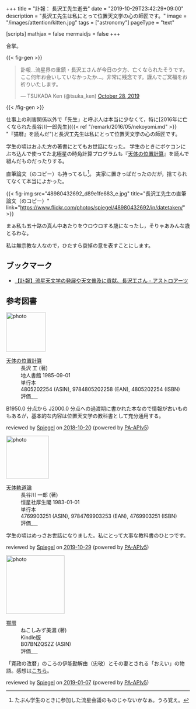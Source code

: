 +++
title = "訃報： 長沢工先生逝去"
date =  "2019-10-29T23:42:29+09:00"
description = "長沢工先生は私にとって位置天文学の心の師匠です。"
image = "/images/attention/kitten.jpg"
tags = ["astronomy"]
pageType = "text"

[scripts]
  mathjax = false
  mermaidjs = false
+++

合掌。

{{< fig-gen >}}
<blockquote class="twitter-tweet"><p lang="ja" dir="ltr">訃報…流星界の重鎮・長沢工さんが今日の夕方、亡くなられたそうです。ここ何年お会いしていなかったか…。非常に残念です。謹んでご冥福をお祈りいたします。</p>&mdash; TSUKADA Ken (@tsuka_ken) <a href="https://twitter.com/tsuka_ken/status/1188808782643523584?ref_src=twsrc%5Etfw">October 28, 2019</a></blockquote>
{{< /fig-gen >}}

仕事上の利害関係以外で「先生」と呼ぶ人は本当に少なくて，特に[2016年に亡くなられた長谷川一郎先生]({{< ref "/remark/2016/05/nekoyomi.md" >}} "『猫暦』を読んだ")と長沢工先生は私にとって位置天文学の心の師匠です。

学生の頃はおふた方の著書にとてもお世話になった。
学生のときにポケコンにぶち込んで使ってた北極星の時角計算プログラムも『[天体の位置計算](https://www.amazon.co.jp/dp/4805202254?tag=baldandersinf-22&linkCode=ogi&th=1&psc=1)』を読んで組んだものだったりする。

直筆論文（のコピー）も持ってるし[^a1]。
実家に置きっぱだったのだが，捨てられてなくて本当によかった。

[^a1]: たぶん学生のときに参加した流星会議のものじゃないかなぁ。うろ覚え。

{{< fig-img src="48980432692_d89e1fe683_e.jpg" title="長沢工先生の直筆論文（のコピー）" link="https://www.flickr.com/photos/spiegel/48980432692/in/datetaken/" >}}

まぁ私も五十路の真ん中あたりをウロウロする歳になったし，そりゃあみんな歳とるわな。

私は無宗教な人なので，ひたすら哀悼の意を表すことにします。

## ブックマーク

- [【訃報】流星天文学の発展や天文普及に貢献、長沢工さん - アストロアーツ](http://www.astroarts.co.jp/article/hl/a/10921_nagasawa)

## 参考図書

<div class="hreview">
  <div class="photo"><a class="item url" href="https://www.amazon.co.jp/dp/4805202254?tag=baldandersinf-22&linkCode=ogi&th=1&psc=1"><img src="https://m.media-amazon.com/images/I/51mQCyP04rL._SL160_.jpg" width="108" alt="photo"></a></div>
  <dl class="fn">
    <dt><a href="https://www.amazon.co.jp/dp/4805202254?tag=baldandersinf-22&linkCode=ogi&th=1&psc=1">天体の位置計算</a></dt>
    <dd>長沢 工 (著)</dd>
    <dd>地人書館 1985-09-01</dd>
    <dd>単行本</dd>
    <dd>4805202254 (ASIN), 9784805202258 (EAN), 4805202254 (ISBN)</dd>
    <dd>評価<abbr class="rating fa-sm" title="4">&nbsp;<i class="fas fa-star"></i>&nbsp;<i class="fas fa-star"></i>&nbsp;<i class="fas fa-star"></i>&nbsp;<i class="fas fa-star"></i>&nbsp;<i class="far fa-star"></i></abbr></dd>
  </dl>
  <p class="description">B1950.0 分点から J2000.0 分点への過渡期に書かれた本なので情報が古いものもあるが，基本的な内容は位置天文学の教科書として充分通用する。</p>
  <p class="powered-by">reviewed by <a href='#maker' class='reviewer'>Spiegel</a> on <abbr class="dtreviewed" title="2018-10-20">2018-10-20</abbr> (powered by <a href="https://affiliate.amazon.co.jp/assoc_credentials/home">PA-APIv5</a>)</p>
</div>

<div class="hreview">
  <div class="photo"><a class="item url" href="https://www.amazon.co.jp/dp/4769903251?tag=baldandersinf-22&linkCode=ogi&th=1&psc=1"><img src="https://m.media-amazon.com/images/I/51xTinWyprL._SL160_.jpg" width="117" alt="photo"></a></div>
  <dl class="fn">
    <dt><a href="https://www.amazon.co.jp/dp/4769903251?tag=baldandersinf-22&linkCode=ogi&th=1&psc=1">天体軌道論</a></dt>
    <dd>長谷川 一郎 (著)</dd>
    <dd>恒星社厚生閣 1983-01-01</dd>
    <dd>単行本</dd>
    <dd>4769903251 (ASIN), 9784769903253 (EAN), 4769903251 (ISBN)</dd>
    <dd>評価<abbr class="rating fa-sm" title="4">&nbsp;<i class="fas fa-star"></i>&nbsp;<i class="fas fa-star"></i>&nbsp;<i class="fas fa-star"></i>&nbsp;<i class="fas fa-star"></i>&nbsp;<i class="far fa-star"></i></abbr></dd>
  </dl>
  <p class="description">学生の頃はめっさお世話になりました。私にとって大事な教科書のひとつです。</p>
  <p class="powered-by">reviewed by <a href='#maker' class='reviewer'>Spiegel</a> on <abbr class="dtreviewed" title="2019-10-29">2019-10-29</abbr> (powered by <a href="https://affiliate.amazon.co.jp/assoc_credentials/home">PA-APIv5</a>)</p>
</div>

<div class="hreview">
  <div class="photo"><a class="item url" href="https://www.amazon.co.jp/dp/B07BNZQSZZ?tag=baldandersinf-22&linkCode=ogi&th=1&psc=1"><img src="https://m.media-amazon.com/images/I/61fCTlgexuL._SL160_.jpg" width="160" alt="photo"></a></div>
  <dl class="fn">
    <dt><a href="https://www.amazon.co.jp/dp/B07BNZQSZZ?tag=baldandersinf-22&linkCode=ogi&th=1&psc=1">猫暦</a></dt>
    <dd>ねこしみず美濃 (著)</dd>
    <dd></dd>
    <dd>Kindle版</dd>
    <dd>B07BNZQSZZ (ASIN)</dd>
    <dd>評価<abbr class="rating fa-sm" title="5">&nbsp;<i class="fas fa-star"></i>&nbsp;<i class="fas fa-star"></i>&nbsp;<i class="fas fa-star"></i>&nbsp;<i class="fas fa-star"></i>&nbsp;<i class="fas fa-star"></i></abbr></dd>
  </dl>
  <p class="description">「寛政の改暦」のころの伊能勘解由（忠敬）とその妻とされる「おえい」の物語。感想は<a href="https://text.baldanders.info/remark/2016/05/nekoyomi/">こちら</a>。</p>
  <p class="powered-by">reviewed by <a href='#maker' class='reviewer'>Spiegel</a> on <abbr class="dtreviewed" title="2019-01-07">2019-01-07</abbr> (powered by <a href="https://affiliate.amazon.co.jp/assoc_credentials/home">PA-APIv5</a>)</p>
</div>
